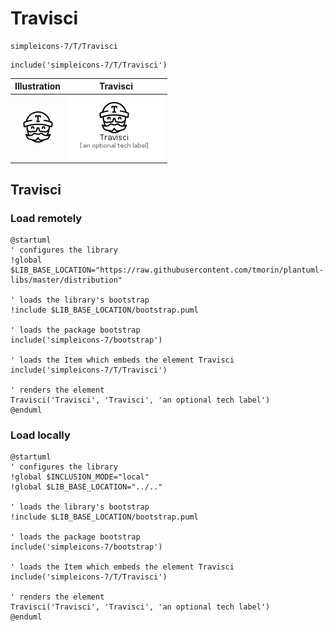 # Travisci


```text
simpleicons-7/T/Travisci
```

```text
include('simpleicons-7/T/Travisci')
```



| Illustration | Travisci |
| :---: | :---: |
| ![illustration for Illustration](../../simpleicons-7/T/Travisci.png) | ![illustration for Travisci](../../simpleicons-7/T/Travisci.Local.png) |




## Travisci

### Load remotely
```plantuml
@startuml
' configures the library
!global $LIB_BASE_LOCATION="https://raw.githubusercontent.com/tmorin/plantuml-libs/master/distribution"

' loads the library's bootstrap
!include $LIB_BASE_LOCATION/bootstrap.puml

' loads the package bootstrap
include('simpleicons-7/bootstrap')

' loads the Item which embeds the element Travisci
include('simpleicons-7/T/Travisci')

' renders the element
Travisci('Travisci', 'Travisci', 'an optional tech label')
@enduml
```

### Load locally
```plantuml
@startuml
' configures the library
!global $INCLUSION_MODE="local"
!global $LIB_BASE_LOCATION="../.."

' loads the library's bootstrap
!include $LIB_BASE_LOCATION/bootstrap.puml

' loads the package bootstrap
include('simpleicons-7/bootstrap')

' loads the Item which embeds the element Travisci
include('simpleicons-7/T/Travisci')

' renders the element
Travisci('Travisci', 'Travisci', 'an optional tech label')
@enduml
```

